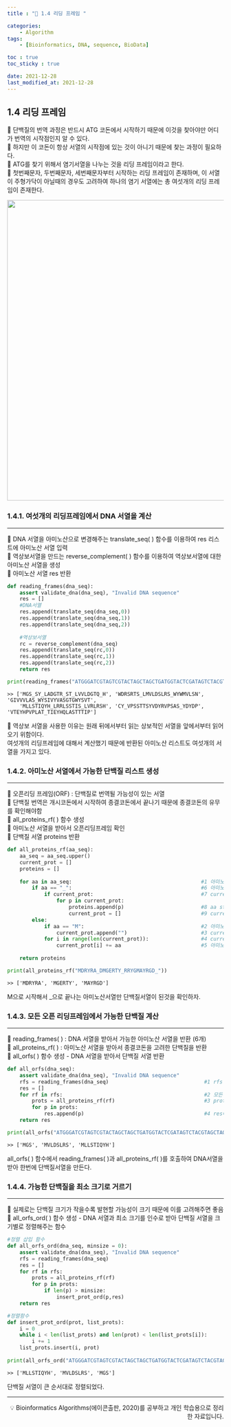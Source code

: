 ```yaml
---
title : "🧬 1.4 리딩 프레임 "

categories:
    - Algorithm
tags:
    - [Bioinformatics, DNA, sequence, BioData]

toc : true
toc_sticky : true

date: 2021-12-28
last_modified_at: 2021-12-28
---
```


## 1.4 리딩 프레임

🧬 단백질의 번역 과정은 반드시 ATG 코돈에서 시작하기 때문에 이것을 찾아야만 어디가 번역의 시작점인지 알 수 있다.  
🧬 하지만 이 코돈이 항상 서열의 시작점에 있는 것이 아니기 때문에 찾는 과정이 필요하다.  
🧬 ATG를 찾기 위해서 염기서열을 나누는 것을 리딩 프레임이라고 한다.  
🧬 첫번째문자, 두번째문자, 세번째문자부터 시작하는 리딩 프레임이 존재하며, 이 서열이 주형가닥이 아닐때의 경우도 고려하여 하나의 염기 서열에는 총 여섯개의 리딩 프레임이 존재한다.  

<p align="center"><img src="https://user-images.githubusercontent.com/65170165/147525133-cf7c8d41-5339-4bd4-be61-41fed200318e.png" width="700" /></p>


### 1.4.1. 여섯개의 리딩프레임에서 DNA 서열을 계산
* * *

🧬 DNA 서열을 아미노산으로 변경해주는 translate_seq( ) 함수를 이용하여 res 리스트에 아미노산 서열 입력  
🧬 역상보서열을 만드는 reverse_complement( ) 함수를 이용하여 역상보서열에 대한 아미노산 서열을 생성  
🧬 아미노산 서열 res 반환

```py
def reading_frames(dna_seq):
    assert validate_dna(dna_seq), "Invalid DNA sequence"
    res = []
    #DNA서열
    res.append(translate_seq(dna_seq,0))
    res.append(translate_seq(dna_seq,1))
    res.append(translate_seq(dna_seq,2))
    
    #역상보서열
    rc = reverse_complement(dna_seq)
    res.append(translate_seq(rc,0))
    res.append(translate_seq(rc,1))
    res.append(translate_seq(rc,2))
    return res

print(reading_frames("ATGGGATCGTAGTCGTACTAGCTAGCTGATGGTACTCGATAGTCTACGTAGCTAGTGGTACTGGATGGTACTCAGTAACAT"))
```
```
>> ['MGS_SY_LADGTR_ST_LVVLDGTQ_H', 'WDRSRTS_LMVLDSLRS_WYWMVLSN', 'GIVVVLAS_WYSIVYVASGTGWYSVT',
    'MLLSTIQYH_LRRLSSTIS_LVRLRSH', 'CY_VPSSTTSYVDYRVPSAS_YDYDP', 'VTEYHPVPLAT_TIEYHQLASTTTIP']
```  

💊 역상보 서열을 사용한 이유는 원래 뒤에서부터 읽는 상보적인 서열을 앞에서부터 읽어오기 위함이다.  
여섯개의 리딩프레임에 대해서 계산했기 때문에 반환된 아미노산 리스트도 여섯개의 서열을 가지고 있다.

### 1.4.2. 아미노산 서열에서 가능한 단백질 리스트 생성
* * *

🧬 오픈리딩 프레임(ORF) : 단백질로 번역될 가능성이 있는 서열  
🧬 단백질 번역은 개시코돈에서 시작하여 종결코돈에서 끝나기 때문에 종결코돈의 유무를 확인해야함  
🧬 all_proteins_rf( ) 함수 생성  
🧬 아미노산 서열을 받아서 오픈리딩프레임 확인  
🧬 단백질 서열 proteins 반환  

```py
def all_proteins_rf(aa_seq):
    aa_seq = aa_seq.upper()
    current_prot = []
    proteins = []
    
    for aa in aa_seq:                                          #1 아미노산서열(aa_seq)의 아미노산(aa)에 대하여 
        if aa == "_":                                          #6 아미노산이 _이면
            if current_prot:                                   #7 current_prot에 이미 아미노산(aa)이 있다면
                for p in current_prot:                        
                    proteins.append(p)                         #8 aa string을 proteins에 append하고
                    current_prot = []                          #9 current_prot을 비움
        else:
            if aa == "M":                                      #2 아미노산(aa)이 M이면
                current_prot.append("")                        #3 current_prot에 문자열 자리 생성
            for i in range(len(current_prot)):                 #4 current_prot의 자리에
                current_prot[i] += aa                          #5 아미노산(aa) 추가
    
    return proteins

print(all_proteins_rf("MDRYRA_DMGERTY_RRYGMAYRGD_"))
```
```
>> ['MDRYRA', 'MGERTY', 'MAYRGD']
```  
M으로 시작해서 _으로 끝나는 아미노산서열만 단백질서열이 된것을 확인하자.


### 1.4.3. 모든 오픈 리딩프레임에서 가능한 단백질 계산
* * *

🧬 reading_frames( ) : DNA 서열을 받아서 가능한 아미노산 서열을 반환 (6개)  
🧬 all_proteins_rf( ) : 아미노산 서열을 받아서 종결코돈을 고려한 단백질을 반환  
🧬 all_orfs( ) 함수 생성 - DNA 서열을 받아서 단백질 서열 반환  

```py
def all_orfs(dna_seq):
    assert validate_dna(dna_seq), "Invalid DNA sequence"
    rfs = reading_frames(dna_seq)                               #1 rfs - 아미노산 서열
    res = []
    for rf in rfs:                                              #2 모든 ORF에 대하여
        prots = all_proteins_rf(rf)                             #3 prots - 단백질 리스트
        for p in prots:
            res.append(p)                                       #4 res에 prots 원소들 append
    return res

print(all_orfs("ATGGGATCGTAGTCGTACTAGCTAGCTGATGGTACTCGATAGTCTACGTAGCTAGTGGTACTGGATGGTACTCAGTAACAT"))
```
```
>> ['MGS', 'MVLDSLRS', 'MLLSTIQYH']
```  

all_orfs( ) 함수에서 reading_frames( )과 all_proteins_rf( )를 호출하여 DNA서열을 받아 한번에 단백질서열을 만든다.


### 1.4.4. 가능한 단백질을 최소 크기로 거르기
* * *
🧬 실제로는 단백질 크기가 작을수록 발현할 가능성이 크기 때문에 이를 고려해주면 좋음  
🧬 all_orfs_ord( ) 함수 생성 - DNA 서열과 최소 크기를 인수로 받아 단백질 서열을 크기별로 정렬해주는 함수  

```py
#정렬 삽입 함수
def all_orfs_ord(dna_seq, minsize = 0):
    assert validate_dna(dna_seq), "Invalid DNA sequence"
    rfs = reading_frames(dna_seq)
    res = []
    for rf in rfs:
        prots = all_proteins_rf(rf)
        for p in prots:
            if len(p) > minsize:                                          #1 단백질의 크기가 최소크기보다 크면
                insert_prot_ord(p,res)                                    #2 insert_prot_ord() 연산 진행
    return res                                                                           

#정렬함수
def insert_prot_ord(prot, list_prots):
    i = 0                                                                  #3 i = 0 초기화
    while i < len(list_prots) and len(prot) < len(list_prots[i]):          #4 기존 i 인덱스의 단백질 크기가 더 크면
        i += 1                                                             #5 인덱스 값 i 에 1씩 더함 - 내림차순 정렬
    list_prots.insert(i, prot)                                             #6 최종 i 위치에 정렬 / 삽입
    
print(all_orfs_ord("ATGGGATCGTAGTCGTACTAGCTAGCTGATGGTACTCGATAGTCTACGTAGCTAGTGGTACTGGATGGTACTCAGTAACAT"))
```
```
>> ['MLLSTIQYH', 'MVLDSLRS', 'MGS']
```  

단백질 서열이 큰 순서대로 정렬되었다.  

* * *

<div style="text-align: right">💡 Bioinformatics Algorithms(에이콘출판, 2020)를 공부하고 개인 학습용으로 정리한 자료입니다.</div>
